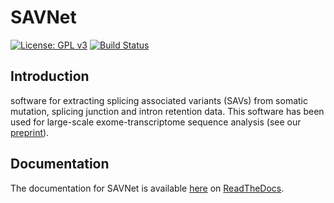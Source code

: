 # SAVNet

[![License: GPL v3](https://img.shields.io/badge/License-GPL%20v3-blue.svg)](https://www.gnu.org/licenses/gpl-3.0)
[![Build Status](https://travis-ci.org/friend1ws/SAVNet.svg?branch=devel)](https://travis-ci.org/friend1ws/SAVNet)

## Introduction

 software for extracting splicing associated variants (SAVs) from somatic mutation, splicing junction and intron retention data. 
 This software has been used for large-scale exome-transcriptome sequence analysis (see our [preprint](https://www.biorxiv.org/content/early/2017/09/28/162560)).

## Documentation

The documentation for SAVNet is available [here](http://savnet.readthedocs.io/en/latest/index.html) on [ReadTheDocs](https://readthedocs.org). 
